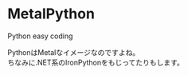 MetalPython
===========

Python easy coding  

PythonはMetalなイメージなのですよね。  
ちなみに.NET系のIronPythonをもじってたりもします。  
